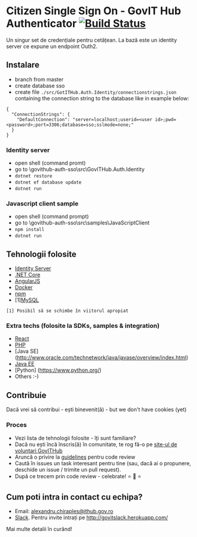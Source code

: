 # Citizen Single Sign On - GovIT Hub Authenticator [![Build Status](https://travis-ci.org/gov-ithub/auth-sso.svg?branch=master)](https://travis-ci.org/gov-ithub/auth-sso) 
Un singur set de credențiale pentru cetățean. La bază este un identity server ce expune un endpoint Outh2.

## Instalare
- branch from master
- create database sso
- create file `./src/GotITHub.Auth.Identity/connectionstrings.json` containing the connection string to the database like in example below:
```
{
  "ConnectionStrings": {
    "DefaultConnection": "server=localhost;userid=<user id>;pwd=<password>;port=3306;database=sso;sslmode=none;"
  }
}
```

### Identity server
- open shell (command promt)
- go to \\govithub-auth-sso\src\GovITHub.Auth.Identity
- `dotnet restore`
- `dotnet ef database update`
- `dotnet run`

### Javascript client sample
- open shell (command prompt)
- go to \\govithub-auth-sso\src\samples\JavaScriptClient
- `npm install`
- `dotnet run`

## Tehnologii folosite
- [Identity Server](https://identityserver.io/)
- [.NET Core](https://www.microsoft.com/net/core)
- [AngularJS](https://angularjs.org/)
- [Docker](https://docs.docker.com/engine/installation/)
- [npm](https://github.com/npm/npm)
- [1][MySQL](http://www.mysql.com/)

```
[1] Posibil să se schimbe în viitorul apropiat
```

### Extra techs (folosite la SDKs, samples & integration)
- [React](https://facebook.github.io/react/)
- [PHP](http://www.php.net/)
- [Java SE] (http://www.oracle.com/technetwork/java/javase/overview/index.html)
- [Java EE](http://www.oracle.com/technetwork/java/javaee/overview/index.html)
- [Python] (https://www.python.org/)
- Others :-)

## Contribuie

Dacă vrei să contribui - ești binevenit(ă) - but we don't have cookies (yet) 

### Proces
- Vezi lista de tehnologii folosite - îți sunt familiare?
- Dacă nu ești încă înscris(ă) în comunitate, te rog fă-o pe [site-ul de voluntari GovITHub](http://voluntari.ithub.gov.ro/)
- Aruncă o privire la [guidelines](https://github.com/gov-ithub/guidelines/blob/master/CODE_REVIEW.md) pentru code review 
- Caută în issues un task interesant pentru tine (sau, dacă ai o propunere, deschide un issue / trimite un pull request). 
- După ce trecem prin code review - celebrate! :star: :star2: :star:

## Cum poti intra in contact cu echipa?
- Email: alexandru.chiraples@ithub.gov.ro
- [Slack](https://govithub.slack.com/messages/gov-authenticator/details/). Pentru invite intrați pe http://govitslack.herokuapp.com/

Mai multe detalii în curând! 
